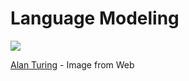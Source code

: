 # Language Modeling

![](https://commons.wikimedia.org/wiki/File:Alan_Turing_Aged_16.jpg#/media/File:Alan_Turing_Aged_16.jpg)

[Alan Turing](https://en.wikipedia.org/wiki/Alan_Turing) - Image from Web